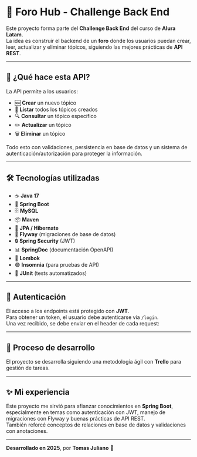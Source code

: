 # 📌 Foro Hub - Challenge Back End

Este proyecto forma parte del **Challenge Back End** del curso de **Alura Latam**.  
La idea es construir el backend de un **foro** donde los usuarios puedan crear, leer, actualizar y eliminar tópicos, siguiendo las mejores prácticas de **API REST**.

---

## 🚀 ¿Qué hace esta API?

La API permite a los usuarios:

- 🆕 **Crear** un nuevo tópico
- 📜 **Listar** todos los tópicos creados
- 🔍 **Consultar** un tópico específico
- ✏️ **Actualizar** un tópico
- 🗑️ **Eliminar** un tópico

Todo esto con validaciones, persistencia en base de datos y un sistema de autenticación/autorización para proteger la información.

---

## 🛠️ Tecnologías utilizadas

- ☕ **Java 17**
- 🌱 **Spring Boot**
- 🗄️ **MySQL**
- 📦 **Maven**
- 🧩 **JPA / Hibernate**
- 🐬 **Flyway** (migraciones de base de datos)
- 🔒 **Spring Security** (JWT)
- 📊 **SpringDoc** (documentación OpenAPI)
- 📌 **Lombok**
- 🟣 **Insomnia** (para pruebas de API)
- 🧪 **JUnit** (tests automatizados)

---

## 🔑 Autenticación

El acceso a los endpoints está protegido con **JWT**.  
Para obtener un token, el usuario debe autenticarse vía `/login`.  
Una vez recibido, se debe enviar en el header de cada request: 

---

## 📌 Proceso de desarrollo

El proyecto se desarrolla siguiendo una metodología ágil con **Trello** para gestión de tareas.

---

## ✨ Mi experiencia

Este proyecto me sirvió para afianzar conocimientos en **Spring Boot**, especialmente en temas como autenticación con JWT, manejo de migraciones con Flyway y buenas prácticas de API REST.  
También reforcé conceptos de relaciones en base de datos y validaciones con anotaciones.

---

**Desarrollado en 2025**, por **Tomas Juliano** 🦦
